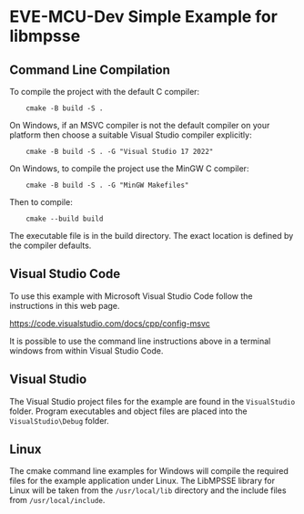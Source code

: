 # EVE-MCU-Dev Simple Example for libmpsse

## Command Line Compilation

To compile the project with the default C compiler:
```
    cmake -B build -S .
```
On Windows, if an MSVC compiler is not the default compiler on your platform then choose a suitable Visual Studio compiler explicitly:
```
    cmake -B build -S . -G "Visual Studio 17 2022"
```
On Windows, to compile the project use the MinGW C compiler:
```
    cmake -B build -S . -G "MinGW Makefiles"
```
Then to compile:
```
    cmake --build build
```
The executable file is in the build directory. The exact location is defined by the compiler defaults.

## Visual Studio Code

To use this example with Microsoft Visual Studio Code follow the instructions in this web page.

https://code.visualstudio.com/docs/cpp/config-msvc

It is possible to use the command line instructions above in a terminal windows from within Visual Studio Code.

## Visual Studio

The Visual Studio project files for the example are found in the `VisualStudio` folder. Program executables and object files are placed into the `VisualStudio\Debug` folder. 

## Linux

The cmake command line examples for Windows will compile the required files for the example application under Linux. The LibMPSSE library for Linux will be taken from the `/usr/local/lib` directory and the include files from `/usr/local/include`.
